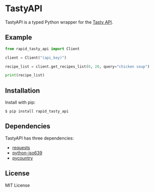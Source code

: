 # TastyAPI

TastyAPI is a typed Python wrapper for the [Tasty API](https://rapidapi.com/apidojo/api/tasty).

## Example

```py
from rapid_tasty_api import Client

client = Client("(api_key)")

recipe_list = client.get_recipes_list(0, 20, query="chicken soup")

print(recipe_list)
```

## Installation

Install with pip:
```
$ pip install rapid_tasty_api
```

## Dependencies

TastyAPI has three dependencies:
- [requests](https://pypi.org/project/requests/)
- [python-iso639](https://pypi.org/project/python-iso639/)
- [pycountry](https://pypi.org/project/pycountry/)


## License

MIT License
